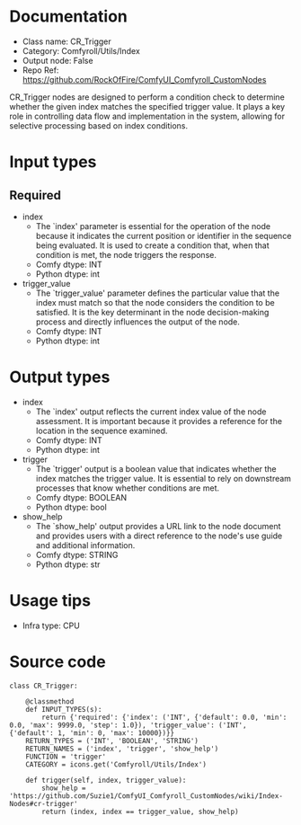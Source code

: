 # Documentation
- Class name: CR_Trigger
- Category: Comfyroll/Utils/Index
- Output node: False
- Repo Ref: https://github.com/RockOfFire/ComfyUI_Comfyroll_CustomNodes

CR_Trigger nodes are designed to perform a condition check to determine whether the given index matches the specified trigger value. It plays a key role in controlling data flow and implementation in the system, allowing for selective processing based on index conditions.

# Input types
## Required
- index
    - The `index' parameter is essential for the operation of the node because it indicates the current position or identifier in the sequence being evaluated. It is used to create a condition that, when that condition is met, the node triggers the response.
    - Comfy dtype: INT
    - Python dtype: int
- trigger_value
    - The `trigger_value' parameter defines the particular value that the index must match so that the node considers the condition to be satisfied. It is the key determinant in the node decision-making process and directly influences the output of the node.
    - Comfy dtype: INT
    - Python dtype: int

# Output types
- index
    - The `index' output reflects the current index value of the node assessment. It is important because it provides a reference for the location in the sequence examined.
    - Comfy dtype: INT
    - Python dtype: int
- trigger
    - The `trigger' output is a boolean value that indicates whether the index matches the trigger value. It is essential to rely on downstream processes that know whether conditions are met.
    - Comfy dtype: BOOLEAN
    - Python dtype: bool
- show_help
    - The `show_help' output provides a URL link to the node document and provides users with a direct reference to the node's use guide and additional information.
    - Comfy dtype: STRING
    - Python dtype: str

# Usage tips
- Infra type: CPU

# Source code
```
class CR_Trigger:

    @classmethod
    def INPUT_TYPES(s):
        return {'required': {'index': ('INT', {'default': 0.0, 'min': 0.0, 'max': 9999.0, 'step': 1.0}), 'trigger_value': ('INT', {'default': 1, 'min': 0, 'max': 10000})}}
    RETURN_TYPES = ('INT', 'BOOLEAN', 'STRING')
    RETURN_NAMES = ('index', 'trigger', 'show_help')
    FUNCTION = 'trigger'
    CATEGORY = icons.get('Comfyroll/Utils/Index')

    def trigger(self, index, trigger_value):
        show_help = 'https://github.com/Suzie1/ComfyUI_Comfyroll_CustomNodes/wiki/Index-Nodes#cr-trigger'
        return (index, index == trigger_value, show_help)
```